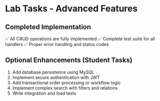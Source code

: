 # Lab Tasks - Advanced Features

## Completed Implementation
✅ All CRUD operations are fully implemented
✅ Complete test suite for all handlers
✅ Proper error handling and status codes

## Optional Enhancements (Student Tasks)
1. Add database persistence using MySQL
2. Implement secure authentication with JWT
3. Add transactional order processing or workflow logic
4. Implement complex search with filters and relations
5. Write integration and load tests
